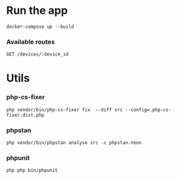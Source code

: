 # Run the app

```shell
docker-compose up --build
```

### Available routes
`GET /devices/:device_id`


# Utils

### php-cs-fixer
```shell
php vendor/bin/php-cs-fixer fix  --diff src --config=.php-cs-fixer.dist.php
```
### phpstan
```shell
php vendor/bin/phpstan analyse src -c phpstan.neon
```
### phpunit
```shell
php php bin/phpunit
```
